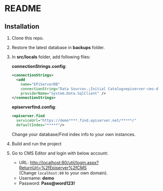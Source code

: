 # README

## Installation

1. Clone this repo.
1. Restore the latest database in **backups** folder.
1. In **src/locals** folder, add following files:

   **connectionStrings.config**:

   ```xml
   <connectionStrings>
     <add
       name="EPiServerDB"
       connectionString="Data Source=.;Initial Catalog=episerver-cms-demo;Connection Timeout=60;Integrated Security=False;User ID=sa;Password=*****;MultipleActiveResultSets=True;"
       providerName="System.Data.SqlClient" />
   </connectionStrings>
   ```

   **episerverfind.config**:

   ```xml
   <episerver.find
     serviceUrl="https://demo****.find.episerver.net/*****/"
     defaultIndex="*****"/>
   ```

   Change your database/Find index info to your own instances.

1. Build and run the project

1. Go to CMS Editor and login with below account:

   - URL: <http://localhost:80/util/login.aspx?ReturnUrl=%2fEpiserver%2fCMS>  
     (Change `localhost:80` to your own domain).
   - Username: **demo**
   - Password: **Pass@word123!**
